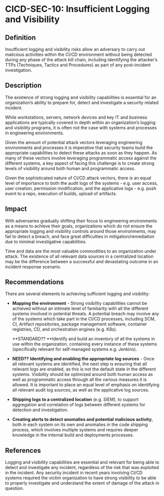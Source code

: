 # CICD-SEC-10: Insufficient Logging and Visibility
## Definition

Insufficient logging and visibility risks allow an adversary to carry out malicious activities within the CI/CD environment without being detected during any phase of the attack kill chain, including identifying the attacker’s TTPs (Techniques, Tactics and Procedures) as part of any post-incident investigation.


## Description

The existence of strong logging and visibility capabilities is essential for an organization’s ability to prepare for, detect and investigate a security related incident.

While workstations, servers, network devices and key IT and business applications are typically covered in depth within an organization’s logging and visibility programs, it is often not the case with systems and processes in engineering environments.

Given the amount of potential attack vectors leveraging engineering environments and processes it is imperative that security teams build the appropriate capabilities to detect these attacks as soon as they happen. As many of these vectors involve leveraging programmatic access against the different systems, a key aspect of facing this challenge is to create strong levels of visibility around both human and programmatic access. 

Given the sophisticated nature of CI/CD attack vectors, there is an equal level of importance to both the audit logs of the systems - e.g. user access, user creation, permission modification, and the applicative logs - e.g. push event to a repo, execution of builds, upload of artifacts. 


## Impact

With adversaries gradually shifting their focus to engineering environments as a means to achieve their goals, organizations which do not ensure the appropriate logging and visibility controls around those environments, may fail to detect a breach, and face great difficulties in mitigation/remediation due to minimal investigative capabilities.

Time and data are the most valuable commodities to an organization under attack. The existence of all relevant data sources in a centralized location may be the difference between a successful and devastating outcome in an incident response scenario.


## Recommendations

There are several elements to achieving sufficient logging and visibility: 



* **Mapping the environment** - Strong visibility capabilities cannot be achieved without an intimate level of familiarity with all the different systems involved in potential threats. A potential breach may involve any of the systems which take part in the CI/CD processes, including SCM, CI, Artifact repositories, package management software, container registries, CD, and orchestration engines (e.g. K8s).

    **STANDARD?? **Identify and build an inventory of all the systems in use within the organization, containing every instance of these systems (specifically relevant for self-managed systems e.g. Jenkins).

* **NEED??** **Identifying and enabling the appropriate log sources** - Once all relevant systems are identified, the next step is ensuring that all relevant logs are enabled, as this is not the default state in the different systems. Visibility should be optimized around both human access as well as programmatic access through all the various measures it is allowed. It is important to place an equal level of emphasis on identifying all relevant audit log sources, as well as the applicative log sources. 
* **Shipping logs to a centralized location** (e.g. SIEM), to support aggregation and correlation of logs between different systems for detection and investigation.
* **Creating alerts to detect anomalies and potential malicious activity**, both in each system on its own and anomalies in the code shipping process, which involves multiple systems and requires deeper knowledge in the internal build and deployments processes.


## References

Logging and visibility capabilities are essential and relevant for being able to detect and investigate any incident, regardless of the risk that was exploited in the incident. Any security incident in recent years involving CI/CD systems required the victim organization to have strong visibility to be able to properly investigate and understand the extent of damage of the attack in question.
